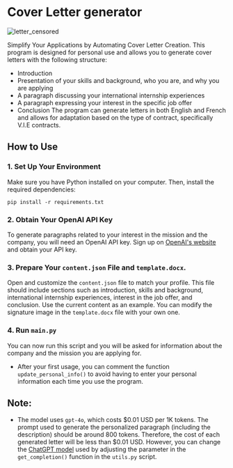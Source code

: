 
# Cover Letter generator
![letter_censored](https://github.com/SkowKyubu/CoverLetterGenerator/assets/120100522/dc07b528-0ff0-473b-a0c5-9b346c9a03fc)

Simplify Your Applications by Automating Cover Letter Creation.
This program is designed for personal use and allows you to generate cover letters with the following structure:

- Introduction
- Presentation of your skills and background, who you are, and why you are applying
- A paragraph discussing your international internship experiences
- A paragraph expressing your interest in the specific job offer
- Conclusion
The program can generate letters in both English and French and allows for adaptation based on the type of contract, specifically V.I.E contracts.

## How to Use
### 1. Set Up Your Environment

Make sure you have Python installed on your computer. Then, install the required dependencies:

```
pip install -r requirements.txt
```

### 2. Obtain Your OpenAI API Key

To generate paragraphs related to your interest in the mission and the company, you will need an OpenAI API key. Sign up on [OpenAI's website]('https://openai.com/index/openai-api/') and obtain your API key.

### 3. Prepare Your `content.json` File and `template.docx`.
Open and customize the `content.json` file to match your profile. This file should include sections such as introduction, skills and background, international internship experiences, interest in the job offer, and conclusion. Use the current content as an example. You can modify the signature image in the `template.docx` file with your own one.

### 4. Run `main.py`
You can now run this script and you will be asked for information about the company and the mission you are applying for.
- After your first usage, you can comment the function `update_personal_info()` to avoid having to enter your personal information each time you use the program.


## Note:
- The model uses `gpt-4o`, which costs $0.01 USD per 1K tokens. The prompt used to generate the personalized paragraph (including the description) should be around 800 tokens. Therefore, the cost of each generated letter will be less than $0.01 USD. However, you can change the [ChatGPT model]('https://openai.com/api/pricing/) used by adjusting the parameter in the `get_completion()` function in the `utils.py` script.
